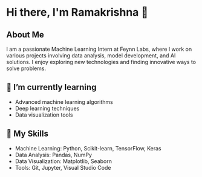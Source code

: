 # Hi there, I'm Ramakrishna 👋

## About Me
I am a passionate Machine Learning Intern at Feynn Labs, where I work on various projects involving data analysis, model development, and AI solutions. I enjoy exploring new technologies and finding innovative ways to solve problems.

## 🌱 I’m currently learning
- Advanced machine learning algorithms
- Deep learning techniques
- Data visualization tools

## 💼 My Skills
- Machine Learning: Python, Scikit-learn, TensorFlow, Keras
- Data Analysis: Pandas, NumPy
- Data Visualization: Matplotlib, Seaborn
- Tools: Git, Jupyter, Visual Studio Code




